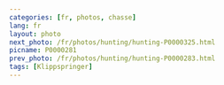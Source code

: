 ```yaml
---
categories: [fr, photos, chasse]
lang: fr
layout: photo
next_photo: /fr/photos/hunting/hunting-P0000325.html
picname: P0000281
prev_photo: /fr/photos/hunting/hunting-P0000283.html
tags: [Klippspringer]
---
```


